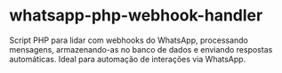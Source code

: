 # whatsapp-php-webhook-handler
Script PHP para lidar com webhooks do WhatsApp, processando mensagens, armazenando-as no banco de dados e enviando respostas automáticas. Ideal para automação de interações via WhatsApp.
